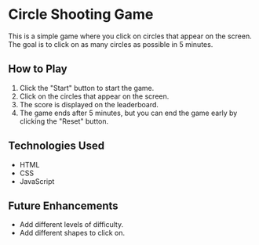 # Circle Shooting Game

This is a simple game where you click on circles that appear on the screen. The goal is to click on as many circles as possible in 5 minutes.

## How to Play

1. Click the "Start" button to start the game.
2. Click on the circles that appear on the screen.
3. The score is displayed on the leaderboard.
4. The game ends after 5 minutes, but you can end the game early by clicking the "Reset" button.

## Technologies Used

- HTML
- CSS
- JavaScript

## Future Enhancements

- Add different levels of difficulty.
- Add different shapes to click on.